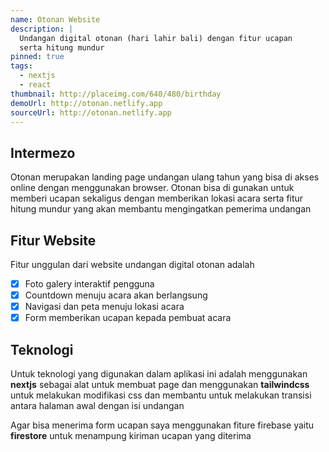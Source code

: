 ```yaml
---
name: Otonan Website
description: |
  Undangan digital otonan (hari lahir bali) dengan fitur ucapan
  serta hitung mundur
pinned: true
tags:
  - nextjs
  - react
thumbnail: http://placeimg.com/640/480/birthday
demoUrl: http://otonan.netlify.app
sourceUrl: http://otonan.netlify.app
---
```


## Intermezo

Otonan merupakan landing page undangan ulang tahun yang bisa di akses online dengan menggunakan browser. Otonan bisa di gunakan untuk memberi ucapan sekaligus dengan memberikan lokasi acara serta fitur hitung mundur yang akan membantu mengingatkan pemerima undangan

## Fitur Website

Fitur unggulan dari website undangan digital otonan adalah

- [x] Foto galery interaktif pengguna
- [x] Countdown menuju acara akan berlangsung
- [x] Navigasi dan peta menuju lokasi acara
- [x] Form memberikan ucapan kepada pembuat acara

## Teknologi

Untuk teknologi yang digunakan dalam aplikasi ini adalah menggunakan **nextjs** sebagai alat untuk membuat page dan menggunakan **tailwindcss** untuk melakukan modifikasi css dan membantu untuk melakukan transisi antara halaman awal dengan isi undangan

Agar bisa menerima form ucapan saya menggunakan fiture firebase yaitu **firestore** untuk menampung kiriman ucapan yang diterima

